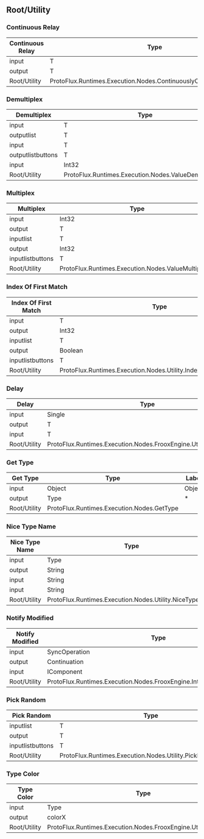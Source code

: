 <!-----------------------------------------------------------------------+
 ! This file has been generated using a script. Do not edit it manually. !
 ! Edit the individual node pages instead.                               !
 +----------------------------------------------------------------------->

## Root/Utility

### Continuous Relay

<!-- embed:start:ProtoFlux.Runtimes.Execution.Nodes.ContinuouslyChangingValueRelay`1 -->
<!-- ProtofluxNode:start -->
| Continuous Relay | Type | Label |
| --- | ---- | ----- |
| input | T | Input |
| output | T | * |
| Root/Utility | ProtoFlux.Runtimes.Execution.Nodes.ContinuouslyChangingValueRelay`1 |  |
<!-- ProtofluxNode:end -->
<!-- embed:end:ProtoFlux.Runtimes.Execution.Nodes.ContinuouslyChangingValueRelay`1 -->


### Demultiplex

<!-- embed:start:ProtoFlux.Runtimes.Execution.Nodes.ValueDemultiplex`1 -->
<!-- ProtofluxNode:start -->
| Demultiplex | Type | Label |
| --- | ---- | ----- |
| input | T | Value |
| outputlist | T | ValueOutputs |
| input | T | DefaultValue |
| outputlistbuttons | T | ValueOutputs |
| input | Int32 | Index |
| Root/Utility | ProtoFlux.Runtimes.Execution.Nodes.ValueDemultiplex`1 |  |
<!-- ProtofluxNode:end -->
<!-- embed:end:ProtoFlux.Runtimes.Execution.Nodes.ValueDemultiplex`1 -->


### Multiplex

<!-- embed:start:ProtoFlux.Runtimes.Execution.Nodes.ValueMultiplex`1 -->
<!-- ProtofluxNode:start -->
| Multiplex | Type | Label |
| --- | ---- | ----- |
| input | Int32 | Index |
| output | T | Output |
| inputlist | T | Inputs |
| output | Int32 | InputCount |
| inputlistbuttons | T | Inputs |
| Root/Utility | ProtoFlux.Runtimes.Execution.Nodes.ValueMultiplex`1 |  |
<!-- ProtofluxNode:end -->
<!-- embed:end:ProtoFlux.Runtimes.Execution.Nodes.ValueMultiplex`1 -->


### Index Of First Match

<!-- embed:start:ProtoFlux.Runtimes.Execution.Nodes.Utility.IndexOfFirstValueMatch`1 -->
<!-- ProtofluxNode:start -->
| Index Of First Match | Type | Label |
| --- | ---- | ----- |
| input | T | Match |
| output | Int32 | Index |
| inputlist | T | Values |
| output | Boolean | FoundMatch |
| inputlistbuttons | T | Values |
| Root/Utility | ProtoFlux.Runtimes.Execution.Nodes.Utility.IndexOfFirstValueMatch`1 |  |
<!-- ProtofluxNode:end -->
<!-- embed:end:ProtoFlux.Runtimes.Execution.Nodes.Utility.IndexOfFirstValueMatch`1 -->


### Delay

<!-- embed:start:ProtoFlux.Runtimes.Execution.Nodes.FrooxEngine.Utility.DelayValue`1 -->
<!-- ProtofluxNode:start -->
| Delay | Type | Label |
| --- | ---- | ----- |
| input | Single | DelaySeconds |
| output | T | DelayedValue |
| input | T | Value |
| Root/Utility | ProtoFlux.Runtimes.Execution.Nodes.FrooxEngine.Utility.DelayValue`1 |  |
<!-- ProtofluxNode:end -->
<!-- embed:end:ProtoFlux.Runtimes.Execution.Nodes.FrooxEngine.Utility.DelayValue`1 -->


### Get Type

<!-- embed:start:ProtoFlux.Runtimes.Execution.Nodes.GetType -->
<!-- ProtofluxNode:start -->
| Get Type | Type | Label |
| --- | ---- | ----- |
| input | Object | Object |
| output | Type | * |
| Root/Utility | ProtoFlux.Runtimes.Execution.Nodes.GetType |  |
<!-- ProtofluxNode:end -->
<!-- embed:end:ProtoFlux.Runtimes.Execution.Nodes.GetType -->


### Nice Type Name

<!-- embed:start:ProtoFlux.Runtimes.Execution.Nodes.Utility.NiceTypeName -->
<!-- ProtofluxNode:start -->
| Nice Type Name | Type | Label |
| --- | ---- | ----- |
| input | Type | Type |
| output | String | * |
| input | String | OpenSymbol |
| input | String | CloseSymbol |
| Root/Utility | ProtoFlux.Runtimes.Execution.Nodes.Utility.NiceTypeName |  |
<!-- ProtofluxNode:end -->
<!-- embed:end:ProtoFlux.Runtimes.Execution.Nodes.Utility.NiceTypeName -->


### Notify Modified

<!-- embed:start:ProtoFlux.Runtimes.Execution.Nodes.FrooxEngine.Interactions.NotifyModified -->
<!-- ProtofluxNode:start -->
| Notify Modified | Type | Label |
| --- | ---- | ----- |
| input | SyncOperation | * |
| output | Continuation | Next |
| input | IComponent | ModifiedComponent |
| Root/Utility | ProtoFlux.Runtimes.Execution.Nodes.FrooxEngine.Interactions.NotifyModified |  |
<!-- ProtofluxNode:end -->
<!-- embed:end:ProtoFlux.Runtimes.Execution.Nodes.FrooxEngine.Interactions.NotifyModified -->


### Pick Random

<!-- embed:start:ProtoFlux.Runtimes.Execution.Nodes.Utility.PickRandomValue`1 -->
<!-- ProtofluxNode:start -->
| Pick Random | Type | Label |
| --- | ---- | ----- |
| inputlist | T | Operands |
| output | T | * |
| inputlistbuttons | T | Operands |
| Root/Utility | ProtoFlux.Runtimes.Execution.Nodes.Utility.PickRandomValue`1 |  |
<!-- ProtofluxNode:end -->
<!-- embed:end:ProtoFlux.Runtimes.Execution.Nodes.Utility.PickRandomValue`1 -->


### Type Color

<!-- embed:start:ProtoFlux.Runtimes.Execution.Nodes.FrooxEngine.Utility.TypeColor -->
<!-- ProtofluxNode:start -->
| Type Color | Type | Label |
| --- | ---- | ----- |
| input | Type | Type |
| output | colorX | * |
| Root/Utility | ProtoFlux.Runtimes.Execution.Nodes.FrooxEngine.Utility.TypeColor |  |
<!-- ProtofluxNode:end -->
<!-- embed:end:ProtoFlux.Runtimes.Execution.Nodes.FrooxEngine.Utility.TypeColor -->


